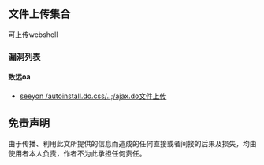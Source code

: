 ## 文件上传集合

可上传webshell

### 漏洞列表

#### 致远oa

- [seeyon /autoinstall.do.css/..;/ajax.do文件上传](./seeyon-oa-exp)


## 免责声明

由于传播、利用此文所提供的信息而造成的任何直接或者间接的后果及损失，均由使用者本人负责，作者不为此承担任何责任。




